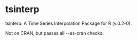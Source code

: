 tsinterp
========

tsinterp: A Time Series Interpolation Package for R (v.0.2-0).

Not on CRAN, but passes all --as-cran checks. 
